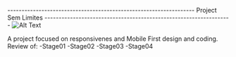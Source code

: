 ------------------------------------------------------------------  Project Sem Limites  ------------------------------------------------------------------
![Alt Text](reaadme_img.svg)

A project focused on responsivenes and Mobile First design and coding.
Review of:
-Stage01
-Stage02
-Stage03
-Stage04
